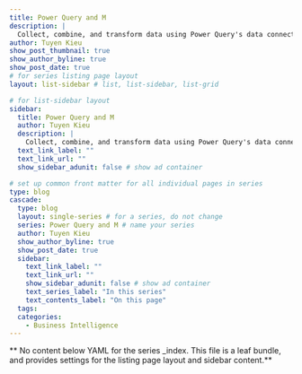 ```yaml
---
title: Power Query and M
description: |
  Collect, combine, and transform data using Power Query's data connectivity and data preparation features.
author: Tuyen Kieu
show_post_thumbnail: true
show_author_byline: true
show_post_date: true
# for series listing page layout
layout: list-sidebar # list, list-sidebar, list-grid

# for list-sidebar layout
sidebar:
  title: Power Query and M
  author: Tuyen Kieu
  description: |
    Collect, combine, and transform data using Power Query's data connectivity and data preparation features.
  text_link_label: ""
  text_link_url: ""
  show_sidebar_adunit: false # show ad container

# set up common front matter for all individual pages in series
type: blog
cascade:
  type: blog
  layout: single-series # for a series, do not change
  series: Power Query and M # name your series
  author: Tuyen Kieu
  show_author_byline: true
  show_post_date: true
  sidebar:
    text_link_label: ""
    text_link_url: ""
    show_sidebar_adunit: false # show ad container
    text_series_label: "In this series"
    text_contents_label: "On this page"
  tags:
  categories:
    - Business Intelligence
---
```


** No content below YAML for the series \_index. This file is a leaf bundle, and provides settings for the listing page layout and sidebar content.**
